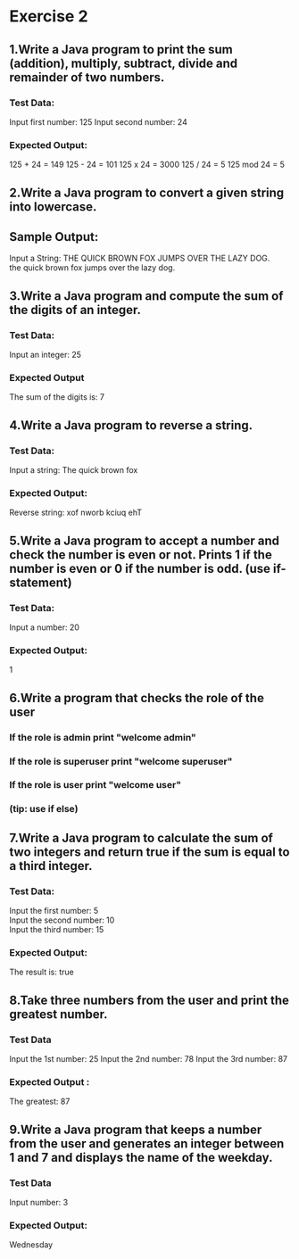 
# Exercise 2

## 1.Write a Java program to print the sum (addition), multiply, subtract, divide and remainder of two numbers.  
### Test Data:
Input first number: 125
Input second number: 24
### Expected Output:
125 + 24 = 149
125 - 24 = 101
125 x 24 = 3000
125 / 24 = 5
125 mod 24 = 5


## 2.Write a Java program to convert a given string into lowercase.  
## Sample Output:
Input a String: THE QUICK BROWN FOX JUMPS OVER THE LAZY DOG.           
the quick brown fox jumps over the lazy dog.


## 3.Write a Java program and compute the sum of the digits of an integer. 
### Test Data:
Input an integer: 25

### Expected Output
The sum of the digits is: 7


## 4.Write a Java program to reverse a string.  
### Test Data:
Input a string: The quick brown fox
### Expected Output:
Reverse string: xof nworb kciuq ehT


## 5.Write a Java program to accept a number and check the number is even or not. Prints 1 if the number is even or 0 if the number is odd. (use if-statement) 
### Test Data:
Input a number: 20  
### Expected Output:
1


## 6.Write a program that checks the role of the user
### If the role is admin print "welcome admin"
### If the role is superuser print "welcome superuser"
### If the role is user print "welcome user"
### (tip: use if else)



## 7.Write a Java program to calculate the sum of two integers and return true if the sum is equal to a third integer. 
### Test Data:
Input the first number: 5                                             
Input the second number: 10                                            
Input the third number: 15   
### Expected Output:
The result is: true


## 8.Take three numbers from the user and print the greatest number.  
### Test Data
Input the 1st number: 25
Input the 2nd number: 78
Input the 3rd number: 87
### Expected Output :
The greatest: 87



## 9.Write a Java program that keeps a number from the user and generates an integer between 1 and 7 and displays the name of the weekday. 
### Test Data
Input number: 3
### Expected Output:
Wednesday



